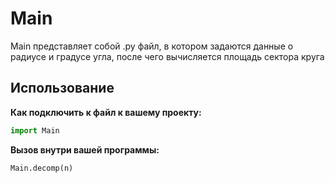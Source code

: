 # Main

Main представляет собой .py файл, в котором задаются данные о радиусе и градусе угла, после чего вычисляется площадь сектора круга
## Использование
**Как подключить к файл к вашему проекту:**
```python
import Main
```
**Вызов внутри вашей программы:**
```python
Main.decomp(n)
```

